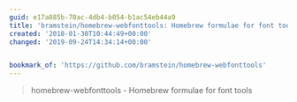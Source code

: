 ```yaml
---
guid: e17a885b-70ac-4db4-b054-b1ac54eb44a9
title: 'bramstein/homebrew-webfonttools: Homebrew formulae for font tools'
created: '2018-01-30T10:44:49+00:00'
changed: '2019-09-24T14:34:14+00:00'


bookmark_of: 'https://github.com/bramstein/homebrew-webfonttools'
---
```



> homebrew-webfonttools - Homebrew formulae for font tools
